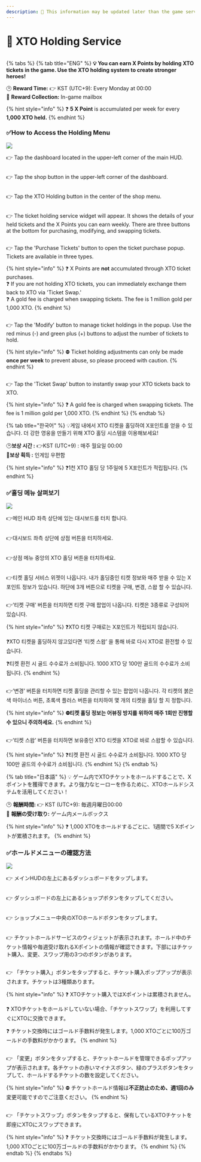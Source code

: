 ```yaml
---
description: 🛑 This information may be updated later than the game server data.
---
```


# 🎁 XTO Holding Service

<figure><img src="../../.gitbook/assets/Item_8017.png" alt=""><figcaption></figcaption></figure>

{% tabs %}
{% tab title="ENG" %}
**💡 You can earn X Points by holding XTO tickets in the game. Use the XTO holding system to create stronger heroes!**

🕑 **Reward Time:** 👉 KST (UTC+9): Every Monday at 00:00\
🍯 **Reward Collection:** In-game mailbox

{% hint style="info" %}
❓ **5 X Point** is accumulated per week for every **1,000 XTO held.**
{% endhint %}

### ✅How to Access the Holding Menu

![](<../../.gitbook/assets/image (5) (1) (1) (1).png>)

👉 Tap the dashboard located in the upper-left corner of the main HUD.

<figure><img src="../../.gitbook/assets/image (6) (1) (1).png" alt=""><figcaption></figcaption></figure>

👉 Tap the shop button in the upper-left corner of the dashboard.

<figure><img src="../../.gitbook/assets/image (2) (1) (1) (1).png" alt=""><figcaption></figcaption></figure>

👉 Tap the XTO Holding button in the center of the shop menu.

<figure><img src="../../.gitbook/assets/image (1) (1) (1) (1) (1) (1).png" alt=""><figcaption></figcaption></figure>

👉 The ticket holding service widget will appear. It shows the details of your held tickets and the X Points you can earn weekly. There are three buttons at the bottom for purchasing, modifying, and swapping tickets.

<figure><img src="../../.gitbook/assets/image (2) (1) (1) (1) (1).png" alt=""><figcaption></figcaption></figure>

👉 Tap the 'Purchase Tickets' button to open the ticket purchase popup. Tickets are available in three types.

{% hint style="info" %}
❓ X Points are **not** accumulated through XTO ticket purchases.\
❓ If you are not holding XTO tickets, you can immediately exchange them back to XTO via 'Ticket Swap.'\
❓ A gold fee is charged when swapping tickets. The fee is 1 million gold per 1,000 XTO.
{% endhint %}

<figure><img src="../../.gitbook/assets/image (3) (1) (1) (1).png" alt=""><figcaption></figcaption></figure>

👉 Tap the 'Modify' button to manage ticket holdings in the popup. Use the red minus (-) and green plus (+) buttons to adjust the number of tickets to hold.

{% hint style="info" %}
⛔ Ticket holding adjustments can only be made **once per week** to prevent abuse, so please proceed with caution.
{% endhint %}

<figure><img src="../../.gitbook/assets/image (4) (1) (1) (1).png" alt=""><figcaption></figcaption></figure>

👉 Tap the 'Ticket Swap' button to instantly swap your XTO tickets back to XTO.

{% hint style="info" %}
❓ A gold fee is charged when swapping tickets. The fee is 1 million gold per 1,000 XTO.
{% endhint %}
{% endtab %}

{% tab title="한국어" %}
💡게임 내에서 XTO 티켓을 홀딩하여 X포인트를 얻을  수 있습니다. 더 강한 영웅을 만들기 위해 XTO 홀딩 시스템을 이용해보세요!

🕑**보상 시간 :** 👉KST (UTC+9) : 매주 월요일 00:00\
**🍯보상 획득 :** 인게임 우편함

{% hint style="info" %}
❓1천 XTO 홀딩 당 1주일에 5 X포인트가 적립됩니다.
{% endhint %}

### ✅홀딩 메뉴 살펴보기

![](<../../.gitbook/assets/image (5) (1) (1) (1).png>)

👉메인 HUD 좌측 상단에 있는 대시보드를 터치 합니다.

<figure><img src="../../.gitbook/assets/image (6) (1) (1).png" alt=""><figcaption></figcaption></figure>

👉대시보드 좌측 상단에 상점 버튼을 터치하세요.

<figure><img src="../../.gitbook/assets/image (2) (1) (1) (1).png" alt=""><figcaption></figcaption></figure>

👉상점 메뉴 중앙의 XTO 홀딩 버튼을 터치하세요.

<figure><img src="../../.gitbook/assets/image (1) (1) (1) (1) (1) (1).png" alt=""><figcaption></figcaption></figure>

👉티켓 홀딩 서비스 위젯이 나옵니다. 내가 홀딩중인 티켓 정보와 매주 받을 수 있는 X포인트 정보가 있습니다. 하단에 3개 버튼으로 티켓을 구매, 변경, 스왑 할 수 있습니다.

<figure><img src="../../.gitbook/assets/image (2) (1) (1) (1) (1).png" alt=""><figcaption></figcaption></figure>

👉’티켓 구매’ 버튼을 터치하면 티켓 구매 팝업이 나옵니다. 티켓은 3종류로 구성되어 있습니다.

{% hint style="info" %}
❓XTO 티켓 구매로는 X포인트가 적립되지 않습니다.&#x20;

❓XTO 티켓을 홀딩하지 않고있다면 ‘티켓 스왑’ 을 통해 바로 다시 XTO로 환전할 수 있습니다.&#x20;

❓티켓 환전 시 골드 수수료가 소비됩니다. 1000 XTO 당 100만 골드의 수수료가 소비됩니다.
{% endhint %}

<figure><img src="../../.gitbook/assets/image (3) (1) (1) (1).png" alt=""><figcaption></figcaption></figure>

👉’변경’ 버튼을 터치하면 티켓 홀딩을 관리할 수 있는 팝업이 나옵니다.  각 티켓의 붉은색 마이너스 버튼, 초록색 플러스 버튼을 터치하여 몇 개의 티켓을 홀딩 할 지 정합니다.

{% hint style="info" %}
**⛔티켓 홀딩 정보는 어뷰징 방지를 위하여 매주 1회만 진행할 수 있으니 주의하세요.**
{% endhint %}

<figure><img src="../../.gitbook/assets/image (4) (1) (1) (1).png" alt=""><figcaption></figcaption></figure>

👉’티켓 스왑’ 버튼을 터치하면 보유중인 XTO 티켓을 XTO로 바로 스왑할 수 있습니다.

{% hint style="info" %}
❓티켓 환전 시 골드 수수료가 소비됩니다. 1000 XTO 당 100만 골드의 수수료가 소비됩니다.
{% endhint %}
{% endtab %}

{% tab title="日本語" %}
💡 ゲーム内でXTOチケットをホールドすることで、Xポイントを獲得できます。より強力なヒーローを作るために、XTOホールドシステムを活用してください！

🕑 **報酬時間:** 👉 KST (UTC+9): 毎週月曜日00:00\
🍯 **報酬の受け取り:** ゲーム内メールボックス

{% hint style="info" %}
❓ 1,000 XTOをホールドするごとに、1週間で5 Xポイントが累積されます。
{% endhint %}

### ✅ホールドメニューの確認方法

![](<../../.gitbook/assets/image (5) (1) (1) (1).png>)

👉 メインHUDの左上にあるダッシュボードをタップします。

<figure><img src="../../.gitbook/assets/image (6) (1) (1).png" alt=""><figcaption></figcaption></figure>

👉 ダッシュボードの左上にあるショップボタンをタップしてください。

<figure><img src="../../.gitbook/assets/image (2) (1) (1) (1).png" alt=""><figcaption></figcaption></figure>

👉 ショップメニュー中央のXTOホールドボタンをタップします。

<figure><img src="../../.gitbook/assets/image (1) (1) (1) (1) (1) (1).png" alt=""><figcaption></figcaption></figure>

👉 チケットホールドサービスのウィジェットが表示されます。ホールド中のチケット情報や毎週受け取れるXポイントの情報が確認できます。下部にはチケット購入、変更、スワップ用の3つのボタンがあります。

<figure><img src="../../.gitbook/assets/image (2) (1) (1) (1) (1).png" alt=""><figcaption></figcaption></figure>

👉 「チケット購入」ボタンをタップすると、チケット購入ポップアップが表示されます。チケットは3種類あります。

{% hint style="info" %}
❓ XTOチケット購入ではXポイントは累積されません。&#x20;

❓ XTOチケットをホールドしていない場合、「チケットスワップ」を利用してすぐにXTOに交換できます。&#x20;

❓ チケット交換時にはゴールド手数料が発生します。1,000 XTOごとに100万ゴールドの手数料がかかります。
{% endhint %}

<figure><img src="../../.gitbook/assets/image (3) (1) (1) (1).png" alt=""><figcaption></figcaption></figure>

👉 「変更」ボタンをタップすると、チケットホールドを管理できるポップアップが表示されます。各チケットの赤いマイナスボタン、緑のプラスボタンをタップして、ホールドするチケットの数を設定してください。

{% hint style="info" %}
⛔ チケットホールド情報は**不正防止のため、週1回のみ**変更可能ですのでご注意ください。
{% endhint %}

<figure><img src="../../.gitbook/assets/image (4) (1) (1) (1).png" alt=""><figcaption></figcaption></figure>

👉 「チケットスワップ」ボタンをタップすると、保有しているXTOチケットを即座にXTOにスワップできます。

{% hint style="info" %}
❓ チケット交換時にはゴールド手数料が発生します。1,000 XTOごとに100万ゴールドの手数料がかかります。
{% endhint %}
{% endtab %}
{% endtabs %}



